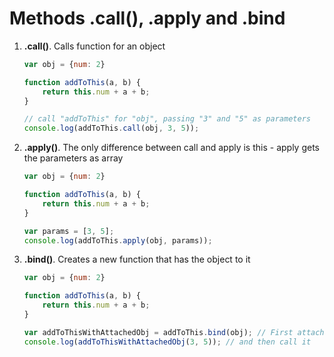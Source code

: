 # Methods .call(), .apply and .bind

1. **.call()**. Calls function for an object

    ```javascript
    var obj = {num: 2}

    function addToThis(a, b) {
        return this.num + a + b;
    }

    // call "addToThis" for "obj", passing "3" and "5" as parameters
    console.log(addToThis.call(obj, 3, 5));
    ```

2. **.apply()**. The only difference between call and apply is this - apply gets the parameters as array
    
    ```javascript
    var obj = {num: 2}

    function addToThis(a, b) {
        return this.num + a + b;
    }

    var params = [3, 5];
    console.log(addToThis.apply(obj, params));
    ```

3. **.bind()**. Creates a new function that has the object to it

    ```javascript
    var obj = {num: 2}

    function addToThis(a, b) {
        return this.num + a + b;
    }

    var addToThisWithAttachedObj = addToThis.bind(obj); // First attach the object to the function
    console.log(addToThisWithAttachedObj(3, 5)); // and then call it
    ```



